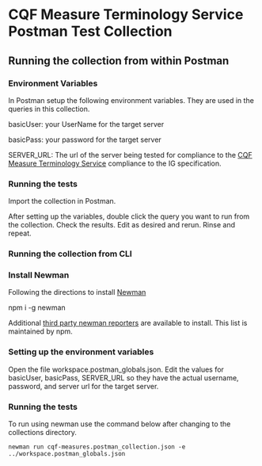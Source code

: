
# CQF Measure Terminology Service Postman Test Collection
 ## Running the collection from within Postman

 ### Environment Variables
 In Postman setup the following environment variables. They are used in the queries in this collection.

 basicUser:  your UserName for the target server

 basicPass:  your password for the target server

 SERVER_URL:   The url of the server being tested for compliance to the [CQF Measure Terminology Service](https://build.fhir.org/ig/HL7/cqf-measures/measure-terminology-service.html) compliance to the IG specification.

 ### Running the tests

 Import the collection in Postman. 

 After setting up the variables, double click the query you want to run from the collection. Check the results. Edit as desired and rerun. Rinse and repeat. 
 
 
 
 
### Running the collection from CLI
 ### Install Newman
 
 Following the directions to install [Newman](https://learning.postman.com/docs/collections/using-newman-cli/command-line-integration-with-newman/)



 npm i -g newman

Additional [third party newman reporters](https://www.npmjs.com/search?q=newman-reporter) are available to install. This list is maintained by npm.


### Setting up the environment variables

Open the file workspace.postman_globals.json. Edit the values for basicUser, basicPass, SERVER_URL so they have the actual username, password, and server url for the target server. 

### Running the tests

To run using newman use the command below after changing to the collections directory.

    newman run cqf-measures.postman_collection.json -e ../workspace.postman_globals.json    
